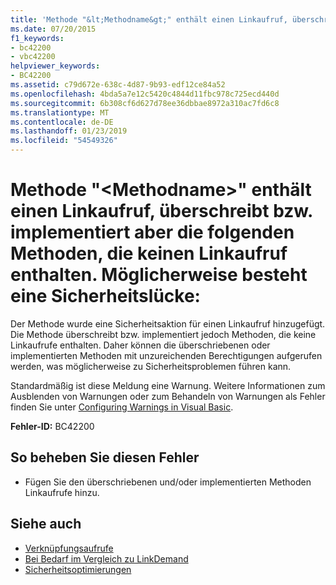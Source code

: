 ```yaml
---
title: 'Methode "&lt;Methodname&gt;" enthält einen Linkaufruf, überschreibt bzw. implementiert aber die folgenden Methoden, die keinen Linkaufruf enthalten. Möglicherweise besteht eine Sicherheitslücke:'
ms.date: 07/20/2015
f1_keywords:
- bc42200
- vbc42200
helpviewer_keywords:
- BC42200
ms.assetid: c79d672e-638c-4d87-9b93-edf12ce84a52
ms.openlocfilehash: 4bda5a7e12c5420c4844d11fbc978c725ecd440d
ms.sourcegitcommit: 6b308cf6d627d78ee36dbbae8972a310ac7fd6c8
ms.translationtype: MT
ms.contentlocale: de-DE
ms.lasthandoff: 01/23/2019
ms.locfileid: "54549326"
---
```

# <a name="method-ltmethodnamegt-has-a-link-demand-but-overrides-or-implements-the-following-methods-which-do-not-have-a-link-demand-a-security-hole-may-exist"></a>Methode "&lt;Methodname&gt;" enthält einen Linkaufruf, überschreibt bzw. implementiert aber die folgenden Methoden, die keinen Linkaufruf enthalten. Möglicherweise besteht eine Sicherheitslücke:
Der Methode wurde eine Sicherheitsaktion für einen Linkaufruf hinzugefügt. Die Methode überschreibt bzw. implementiert jedoch Methoden, die keine Linkaufrufe enthalten. Daher können die überschriebenen oder implementierten Methoden mit unzureichenden Berechtigungen aufgerufen werden, was möglicherweise zu Sicherheitsproblemen führen kann.  
  
 Standardmäßig ist diese Meldung eine Warnung. Weitere Informationen zum Ausblenden von Warnungen oder zum Behandeln von Warnungen als Fehler finden Sie unter [Configuring Warnings in Visual Basic](/visualstudio/ide/configuring-warnings-in-visual-basic).  
  
 **Fehler-ID:** BC42200  
  
## <a name="to-correct-this-error"></a>So beheben Sie diesen Fehler  
  
-   Fügen Sie den überschriebenen und/oder implementierten Methoden Linkaufrufe hinzu.  
  
## <a name="see-also"></a>Siehe auch

- [Verknüpfungsaufrufe](../../framework/misc/link-demands.md)
- [Bei Bedarf im Vergleich zu LinkDemand](../../framework/misc/securing-wrapper-code.md#demand-vs-linkdemand)
- [Sicherheitsoptimierungen](https://msdn.microsoft.com/library/cf255069-d85d-4de3-914a-e4625215a7c0)
